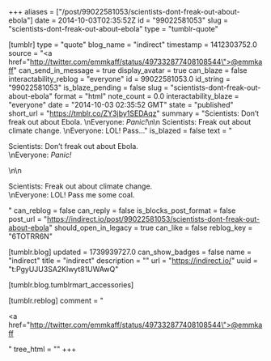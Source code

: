 +++
aliases = ["/post/99022581053/scientists-dont-freak-out-about-ebola"]
date = 2014-10-03T02:35:52Z
id = "99022581053"
slug = "scientists-dont-freak-out-about-ebola"
type = "tumblr-quote"

[tumblr]
type = "quote"
blog_name = "indirect"
timestamp = 1412303752.0
source = "<a href=\"http://twitter.com/emmkaff/status/497332877408108544\">@emmkaff</a>"
can_send_in_message = true
display_avatar = true
can_blaze = false
interactability_reblog = "everyone"
id = 99022581053.0
id_string = "99022581053"
is_blaze_pending = false
slug = "scientists-dont-freak-out-about-ebola"
format = "html"
note_count = 0.0
interactability_blaze = "everyone"
date = "2014-10-03 02:35:52 GMT"
state = "published"
short_url = "https://tmblr.co/ZY3jby1SEDAqz"
summary = "Scientists: Don’t freak out about Ebola. \nEveryone: *Panic!*\n\n Scientists: Freak out about climate change. \nEveryone: LOL! Pass..."
is_blazed = false
text = "<p>Scientists: Don&rsquo;t freak out about Ebola.<br/>\nEveryone: *Panic!*</p>\n\n<p>Scientists: Freak out about climate change.<br/>\nEveryone: LOL! Pass me some coal.</p>"
can_reblog = false
can_reply = false
is_blocks_post_format = false
post_url = "https://indirect.io/post/99022581053/scientists-dont-freak-out-about-ebola"
should_open_in_legacy = true
can_like = false
reblog_key = "6TOTRR6N"

[tumblr.blog]
updated = 1739939727.0
can_show_badges = false
name = "indirect"
title = "indirect"
description = ""
url = "https://indirect.io/"
uuid = "t:PgyUJU3SA2Klwyt81UWAwQ"

[tumblr.blog.tumblrmart_accessories]

[tumblr.reblog]
comment = "<p><a href=\"http://twitter.com/emmkaff/status/497332877408108544\">@emmkaff</a></p>"
tree_html = ""
+++
